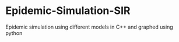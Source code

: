 # Epidemic-Simulation-SIR
Epidemic simulation using different models in C++ and graphed using python
